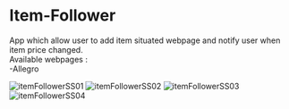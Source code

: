 # Item-Follower
App which allow user to add item situated webpage and notify user when item price changed.<br/>
Available webpages : <br/>
-Allegro



![itemFollowerSS01](https://user-images.githubusercontent.com/38322422/75556842-3e20d500-5a3f-11ea-8e9b-28e54dedf6ef.png)
![itemFollowerSS02](https://user-images.githubusercontent.com/38322422/75556896-5a247680-5a3f-11ea-87c3-123c516f97a3.png)
![itemFollowerSS03](https://user-images.githubusercontent.com/38322422/75556898-5abd0d00-5a3f-11ea-961e-867251e019ff.png)
![itemFollowerSS04](https://user-images.githubusercontent.com/38322422/75556902-5bee3a00-5a3f-11ea-8b22-6bc556259ac5.png)
